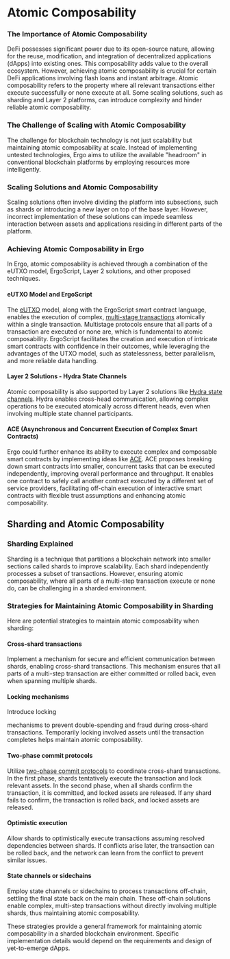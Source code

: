 # Atomic Composability 

### The Importance of Atomic Composability

DeFi possesses significant power due to its open-source nature, allowing for the reuse, modification, and integration of decentralized applications (dApps) into existing ones. This composability adds value to the overall ecosystem. However, achieving atomic composability is crucial for certain DeFi applications involving flash loans and instant arbitrage. Atomic composability refers to the property where all relevant transactions either execute successfully or none execute at all. Some scaling solutions, such as sharding and Layer 2 platforms, can introduce complexity and hinder reliable atomic composability.

### The Challenge of Scaling with Atomic Composability

The challenge for blockchain technology is not just scalability but maintaining atomic composability at scale. Instead of implementing untested technologies, Ergo aims to utilize the available "headroom" in conventional blockchain platforms by employing resources more intelligently.

### Scaling Solutions and Atomic Composability

Scaling solutions often involve dividing the platform into subsections, such as shards or introducing a new layer on top of the base layer. However, incorrect implementation of these solutions can impede seamless interaction between assets and applications residing in different parts of the platform.

### Achieving Atomic Composability in Ergo

In Ergo, atomic composability is achieved through a combination of the eUTXO model, ErgoScript, Layer 2 solutions, and other proposed techniques.

#### eUTXO Model and ErgoScript

The [eUTXO](https://ergoplatform.org/docs/utxo/) model, along with the ErgoScript smart contract language, enables the execution of complex, [multi-stage transactions](multi.md) atomically within a single transaction. Multistage protocols ensure that all parts of a transaction are executed or none are, which is fundamental to atomic composability. ErgoScript facilitates the creation and execution of intricate smart contracts with confidence in their outcomes, while leveraging the advantages of the UTXO model, such as statelessness, better parallelism, and more reliable data handling.

#### Layer 2 Solutions - Hydra State Channels

Atomic composability is also supported by Layer 2 solutions like [Hydra state channels](https://ergoplatform.org/docs/hydra/). Hydra enables cross-head communication, allowing complex operations to be executed atomically across different heads, even when involving multiple state channel participants.

#### ACE (Asynchronous and Concurrent Execution of Complex Smart Contracts)

Ergo could further enhance its ability to execute complex and composable smart contracts by implementing ideas like [ACE](https://eprint.iacr.org/2019/835.pdf). ACE proposes breaking down smart contracts into smaller, concurrent tasks that can be executed independently, improving overall performance and throughput. It enables one contract to safely call another contract executed by a different set of service providers, facilitating off-chain execution of interactive smart contracts with flexible trust assumptions and enhancing atomic composability.

## Sharding and Atomic Composability

### Sharding Explained

Sharding is a technique that partitions a blockchain network into smaller sections called shards to improve scalability. Each shard independently processes a subset of transactions. However, ensuring atomic composability, where all parts of a multi-step transaction execute or none do, can be challenging in a sharded environment.

### Strategies for Maintaining Atomic Composability in Sharding

Here are potential strategies to maintain atomic composability when sharding:

#### Cross-shard transactions

Implement a mechanism for secure and efficient communication between shards, enabling cross-shard transactions. This mechanism ensures that all parts of a multi-step transaction are either committed or rolled back, even when spanning multiple shards.

#### Locking mechanisms

Introduce locking

 mechanisms to prevent double-spending and fraud during cross-shard transactions. Temporarily locking involved assets until the transaction completes helps maintain atomic composability.

#### Two-phase commit protocols

Utilize [two-phase commit protocols](layer2.md) to coordinate cross-shard transactions. In the first phase, shards tentatively execute the transaction and lock relevant assets. In the second phase, when all shards confirm the transaction, it is committed, and locked assets are released. If any shard fails to confirm, the transaction is rolled back, and locked assets are released.

#### Optimistic execution

Allow shards to optimistically execute transactions assuming resolved dependencies between shards. If conflicts arise later, the transaction can be rolled back, and the network can learn from the conflict to prevent similar issues.

#### State channels or sidechains

Employ state channels or sidechains to process transactions off-chain, settling the final state back on the main chain. These off-chain solutions enable complex, multi-step transactions without directly involving multiple shards, thus maintaining atomic composability.

These strategies provide a general framework for maintaining atomic composability in a sharded blockchain environment. Specific implementation details would depend on the requirements and design of yet-to-emerge dApps.
